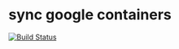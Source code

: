 # sync google containers
[![Build Status](https://travis-ci.org/nfyxhan/images.svg?branch=master)](https://travis-ci.org/nfyxhan/images)
